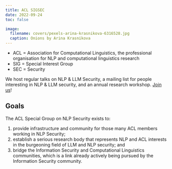 ```yaml
---
title: ACL SIGSEC
date: 2022-09-24
toc: false

image:
  filename: covers/pexels-arina-krasnikova-6316528.jpg
  caption: Onions by Arina Krasnikova
---
```


* ACL = Association for Computational Linguistics, the professional organisation for NLP and computational linguistics research
* SIG = Special Interest Group
* SEC = Security

We host regular talks on NLP & LLM Security, a mailing list for people interesting in NLP & LLM security, and an annual research workshop. [Join us](/join)!

## Goals

The ACL Special Group on NLP Security exists to: 

1. provide infrastructure and community for those many ACL members working in NLP Security;
1. establish a serious research body that represents NLP and ACL interests in the burgeoning field of LLM and NLP security; and 
1. bridge the Information Security and Computational Linguistics communities, which is a link already actively being pursued by the Information Security community.

